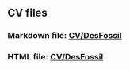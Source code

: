 ## CV files

### Markdown file: [CV/DesFossil](https://DesFossil.github.io/rsschool-cv/cv)

### HTML file: [CV/DesFossil](https://DesFossil.github.io/rsschool-cv/tree/rsschool-cv-html/pages/main)
